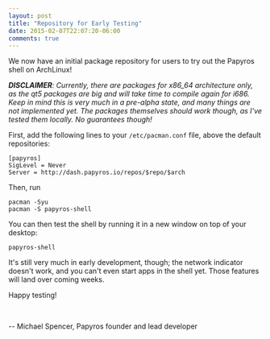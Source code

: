 ```yaml
---
layout: post
title: "Repository for Early Testing"
date: 2015-02-07T22:07:20-06:00
comments: true
---
```


We now have an initial package repository for users to try out the Papyros shell on ArchLinux!

***DISCLAIMER**: Currently, there are packages for x86_64 architecture only, as the qt5 packages are big and will take time to compile again for i686. Keep in mind this is very much in a pre-alpha state, and many things are not implemented yet. The packages themselves should work though, as I've tested them locally. No guarantees though!*

First, add the following lines to your `/etc/pacman.conf` file, above the default repositories:

    [papyros]
    SigLevel = Never
    Server = http://dash.papyros.io/repos/$repo/$arch

Then, run

    pacman -Syu
    pacman -S papyros-shell

You can then test the shell by running it in a new window on top of your desktop:

    papyros-shell

It's still very much in early development, though; the network indicator doesn't work, and you can't even start apps in the shell yet. Those features will land over coming weeks.

Happy testing!

<br/>

-- Michael Spencer, Papyros founder and lead developer
